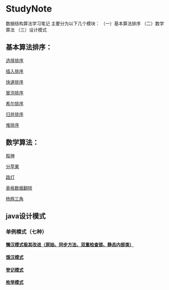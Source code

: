 # StudyNote
数据结构算法学习笔记
主要分为以下几个模块：
（一）基本算法排序
（二）数学算法
（三）设计模式

## 基本算法排序：

[选择排序](https://github.com/GaryKingx/StudyNote/blob/master/src/main/java/sort/ChooseSort.java)

[插入排序](https://github.com/GaryKingx/StudyNote/blob/master/src/main/java/sort/InsertSort.java)

[快速排序](https://github.com/GaryKingx/StudyNote/blob/master/src/main/java/sort/QuickSort.java)

[冒泡排序](https://github.com/GaryKingx/StudyNote/blob/master/src/main/java/sort/BubbleSort.java)

[希尔排序](https://github.com/GaryKingx/StudyNote/blob/master/src/main/java/sort/ShellSort.java)

[归并排序](https://github.com/GaryKingx/StudyNote/blob/master/src/main/java/sort/MergeSort.java)

[堆排序](https://github.com/GaryKingx/StudyNote/blob/master/src/main/java/sort/HeapSort.java)


## 数学算法：

[股神](https://github.com/GaryKingx/StudyNote/blob/master/src/main/java/algorithms/GodOfStock.java)

[分苹果](https://github.com/GaryKingx/StudyNote/blob/master/src/main/java/algorithms/BareShare.java)

[路灯](https://github.com/GaryKingx/StudyNote/blob/master/src/main/java/algorithms/RoadLight.java)

[表格数据翻转](https://github.com/GaryKingx/StudyNote/blob/master/src/main/java/algorithms/BareShare.java)

[杨辉三角](https://github.com/GaryKingx/StudyNote/blob/master/src/main/java/algorithms/YhTrangle.java)

## java设计模式

### 单例模式（七种）
#### [懒汉模式极其改进（原始、同步方法、双重检查锁、静态内部类）](https://github.com/GaryKingx/StudyNote/blob/master/src/main/java/singleton/LazyManModel.java)
#### [饿汉模式](https://github.com/GaryKingx/StudyNote/blob/master/src/main/java/singleton/HungryManModel.java)
#### [登记模式](https://github.com/GaryKingx/StudyNote/blob/master/src/main/java/singleton/RegisterModel.java)
#### [枚举模式](https://github.com/GaryKingx/StudyNote/blob/master/src/main/java/singleton/EnumModel.java)
